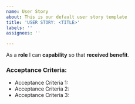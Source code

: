 ```yaml
---
name: User Story
about: This is our default user story template
title: 'USER STORY: <TITLE>'
labels: ''
assignees: ''

---
```


As a **role** I can **capability** so that **received benefit**.

### Acceptance Criteria:

- Acceptance Criteria 1:
- Acceptance Criteria 2:
- Acceptance Criteria 3:
